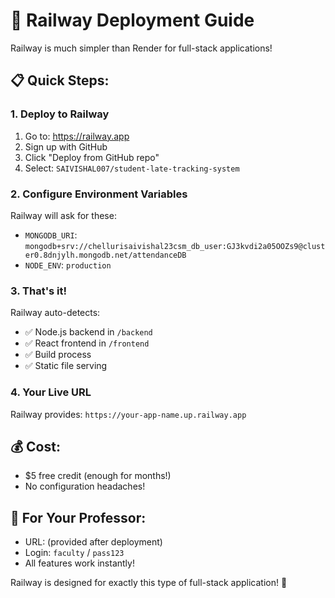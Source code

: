 # 🚀 Railway Deployment Guide

Railway is much simpler than Render for full-stack applications!

## 📋 Quick Steps:

### 1. Deploy to Railway
1. Go to: https://railway.app
2. Sign up with GitHub
3. Click "Deploy from GitHub repo"
4. Select: `SAIVISHAL007/student-late-tracking-system`

### 2. Configure Environment Variables
Railway will ask for these:
- `MONGODB_URI`: `mongodb+srv://chellurisaivishal23csm_db_user:GJ3kvdi2a05OOZs9@cluster0.8dnjylh.mongodb.net/attendanceDB`
- `NODE_ENV`: `production`

### 3. That's it! 
Railway auto-detects:
- ✅ Node.js backend in `/backend`
- ✅ React frontend in `/frontend`  
- ✅ Build process
- ✅ Static file serving

### 4. Your Live URL
Railway provides: `https://your-app-name.up.railway.app`

## 💰 Cost: 
- $5 free credit (enough for months!)
- No configuration headaches!

## 🎯 For Your Professor:
- URL: (provided after deployment)
- Login: `faculty` / `pass123`
- All features work instantly!

Railway is designed for exactly this type of full-stack application! 🎉